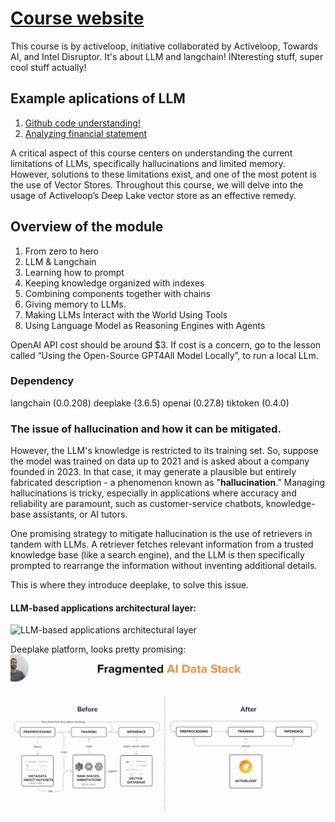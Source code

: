 # [Course website][first_sec]

This course is by activeloop, initiative collaborated by Activeloop, Towards AI, and Intel Disruptor. It's about LLM and langchain! INteresting stuff, super cool stuff actually!

## Example aplications of LLM

1. [Github code understanding!][llm_ex_1]
2. [Analyzing financial statement][llm_ex_2]

A critical aspect of this course centers on understanding the current limitations of LLMs, specifically hallucinations and limited memory. However, solutions to these limitations exist, and one of the most potent is the use of Vector Stores. Throughout this course, we will delve into the usage of Activeloop’s Deep Lake vector store as an effective remedy.

## Overview of the module

1. From zero to hero
2. LLM & Langchain
3. Learning how to prompt
4. Keeping knowledge organized with indexes
5. Combining components together with chains
6. Giving memory to LLMs.
7. Making LLMs Interact with the World Using Tools
8. Using Language Model as Reasoning Engines with Agents

OpenAI API cost should be around $3.
If cost is a concern, go to the lesson called “Using the Open-Source GPT4All Model Locally”, to run a local LLm.

### Dependency

langchain (0.0.208)
deeplake (3.6.5)
openai (0.27.8)
tiktoken (0.4.0)

### The issue of hallucination and how it can be mitigated.

However, the LLM's knowledge is restricted to its training set. So, suppose the model was trained on data up to 2021 and is asked about a company founded in 2023. In that case, it may generate a plausible but entirely fabricated description - a phenomenon known as "**hallucination**.” Managing hallucinations is tricky, especially in applications where accuracy and reliability are paramount, such as customer-service chatbots, knowledge-base assistants, or AI tutors.

One promising strategy to mitigate hallucination is the use of retrievers in tandem with LLMs. A retriever fetches relevant information from a trusted knowledge base (like a search engine), and the LLM is then specifically prompted to rearrange the information without inventing additional details.

This is where they introduce deeplake, to solve this issue.

#### LLM-based applications architectural layer:

![LLM-based applications architectural layer](https://v2-embednotion.com/image/https%3A%2F%2Fs3-us-west-2.amazonaws.com%2Fsecure.notion-static.com%2F2b9b9336-027e-4e3d-837f-a0ae1edd4545%2FUntitled.png?id=37fca7b9-3037-4825-8407-69a6716dc13d&table=block&spaceId=39cad34d-0e97-41a0-b21c-ec839f04bae0&width=1590&userId=&cache=v2)

Deeplake platform, looks pretty promising:
![Alt text](./asset/image.png)

[first_sec]: https://learn.activeloop.ai/courses/take/langchain/texts/46192457-course-introduction-things-you-should-know-before-you-star
[llm_ex_1]: https://www.activeloop.ai/resources/lang-chain-gpt-4-for-code-understanding-twitter-algorithm/
[llm_ex_2]: https://www.activeloop.ai/resources/ultimate-guide-to-lang-chain-deep-lake-build-chat-gpt-to-answer-questions-on-your-financial-data/
